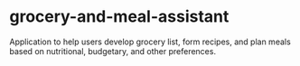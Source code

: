 # grocery-and-meal-assistant
Application to help users develop grocery list, form recipes, and plan meals based on nutritional, budgetary, and other preferences.
